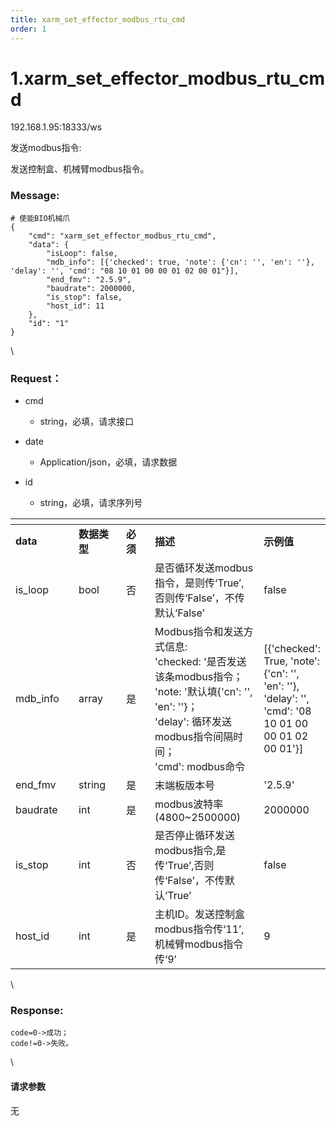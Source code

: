 ```yaml
---
title: xarm_set_effector_modbus_rtu_cmd
order: 1
---
```

# 1.xarm\_set\_effector\_modbus\_rtu\_cmd



192.168.1.95:18333/ws



发送modbus指令:

发送控制盒、机械臂modbus指令。



### Message:  



```
# 使能BIO机械爪
{
    "cmd": "xarm_set_effector_modbus_rtu_cmd",
    "data": {
        "isLoop": false,
        "mdb_info": [{'checked': true, 'note': {'cn': '', 'en': ''}, 'delay': '', 'cmd': "08 10 01 00 00 01 02 00 01"}],
        "end_fmv": "2.5.9",
        "baudrate": 2000000,
        "is_stop": false,
        "host_id": 11
    },
    "id": "1"
}
```



\





### Request：    



* cmd

  * string，必填，请求接口

* date

  * Application/json，必填，请求数据

* id

  * string，必填，请求序列号



<table data-header-hidden><thead><tr><th width="129"></th><th width="109"></th><th width="70"></th><th width="219"></th><th></th></tr></thead><tbody><tr><td><strong>data</strong></td><td><strong>数据类型</strong></td><td><strong>必须</strong></td><td><strong>描述</strong></td><td><strong>示例值</strong></td></tr><tr><td>is_loop</td><td>bool</td><td>否</td><td>是否循环发送modbus指令，是则传‘True’,否则传‘False’，不传默认‘False’</td><td>false</td></tr><tr><td>mdb_info</td><td>array</td><td>是</td><td>Modbus指令和发送方式信息:<br>'checked: '是否发送该条modbus指令；<br>'note: '默认填{'cn': '', 'en': ''}；<br>'delay': 循环发送modbus指令间隔时间；<br>'cmd': modbus命令</td><td>[{'checked': True, 'note': {'cn': '', 'en': ''}, 'delay': '', 'cmd': '08 10 01 00 00 01 02 00 01'}]</td></tr><tr><td>end_fmv</td><td>string</td><td>是</td><td>末端板版本号</td><td>'2.5.9'</td></tr><tr><td>baudrate</td><td>int</td><td>是</td><td>modbus波特率(4800~2500000)</td><td>2000000</td></tr><tr><td>is_stop</td><td>int</td><td>否</td><td>是否停止循环发送modbus指令,是传‘True’,否则传‘False’，不传默认‘True’</td><td>false</td></tr><tr><td>host_id</td><td>int</td><td>是</td><td>主机ID。发送控制盒modbus指令传‘11’,机械臂modbus指令传‘9’</td><td>9</td></tr></tbody></table>



\





### Response:     



```
code=0->成功；
code!=0->失败。
```



\





#### 请求参数



无
